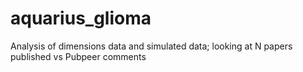 # aquarius_glioma
Analysis of dimensions data and simulated data; looking at N papers published vs Pubpeer comments
